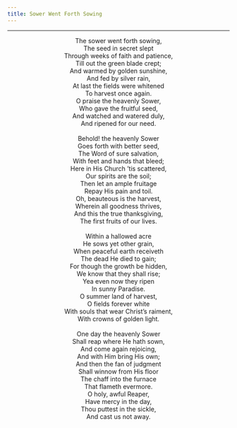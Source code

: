```yaml
---
title: Sower Went Forth Sowing
---
```


---
<center>
The sower went forth sowing,<br/>
The seed in secret slept<br/>
Through weeks of faith and patience,<br/>
Till out the green blade crept;<br/>
And warmed by golden sunshine,<br/>
And fed by silver rain,<br/>
At last the fields were whitened<br/>
To harvest once again.<br/>
O praise the heavenly Sower,<br/>
Who gave the fruitful seed,<br/>
And watched and watered duly,<br/>
And ripened for our need.<br/>
<br/>
Behold! the heavenly Sower<br/>
Goes forth with better seed,<br/>
The Word of sure salvation,<br/>
With feet and hands that bleed;<br/>
Here in His Church ’tis scattered,<br/>
Our spirits are the soil;<br/>
Then let an ample fruitage<br/>
Repay His pain and toil.<br/>
Oh, beauteous is the harvest,<br/>
Wherein all goodness thrives,<br/>
And this the true thanksgiving,<br/>
The first fruits of our lives.<br/>
<br/>
Within a hallowed acre<br/>
He sows yet other grain,<br/>
When peaceful earth receiveth<br/>
The dead He died to gain;<br/>
For though the growth be hidden,<br/>
We know that they shall rise;<br/>
Yea even now they ripen<br/>
In sunny Paradise.<br/>
O summer land of harvest,<br/>
O fields forever white<br/>
With souls that wear Christ’s raiment,<br/>
With crowns of golden light.<br/>
<br/>
One day the heavenly Sower<br/>
Shall reap where He hath sown,<br/>
And come again rejoicing,<br/>
And with Him bring His own;<br/>
And then the fan of judgment<br/>
Shall winnow from His floor<br/>
The chaff into the furnace<br/>
That flameth evermore.<br/>
O holy, awful Reaper,<br/>
Have mercy in the day,<br/>
Thou puttest in the sickle,<br/>
And cast us not away.
</center>